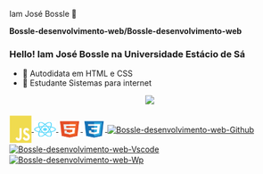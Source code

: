 Iam José Bossle 👋

**Bossle-desenvolvimento-web/Bossle-desenvolvimento-web** 

### Hello! Iam José Bossle na Universidade Estácio de Sá


- 🔭 Autodidata em HTML e CSS
- 🌱 Estudante Sistemas para internet 
<div align="center">
  <a href="https://github.com//Bossle-desenvolvimento-web">
  <img height="180em" src="https://github.com/Bossle-desenvolvimento-web/imgs/blob/main/developer-01.jpg"/>
  
</div>
  <br>
    
  <img align="center" alt="Bossle-desenvolvimento-web" height="50" width="40" src="https://raw.githubusercontent.com/devicons/devicon/master/icons/javascript/javascript-plain.svg">
  <img align="center" alt="Bossle-desenvolvimento-web-React" height="30" width="40" src="https://raw.githubusercontent.com/devicons/devicon/master/icons/react/react-original.svg">
  <img align="center" alt="Bossle-desenvolvimento-web-HTML" height="30" width="40" src="https://raw.githubusercontent.com/devicons/devicon/master/icons/html5/html5-original.svg">
  <img align="center" alt="Bossle-desenvolvimento-web-CSS" height="30" width="40" src="https://raw.githubusercontent.com/devicons/devicon/master/icons/css3/css3-original.svg">
   
   <img align="center" alt="Bossle-desenvolvimento-web-Github" height="30" width="40" src="https://cdn.jsdelivr.net/gh/devicons/devicon/icons/github/github-original.svg" />
  <img align="center" alt="Bossle-desenvolvimento-web-Vscode" height="30" width="40" src="https://cdn.jsdelivr.net/gh/devicons/devicon/icons/vscode/vscode-original.svg" />
  <img align="center" alt="Bossle-desenvolvimento-web-Wp" height="30" width="40" src="https://cdn.jsdelivr.net/gh/devicons/devicon/icons/wordpress/wordpress-original.svg" />

 



  </div>

